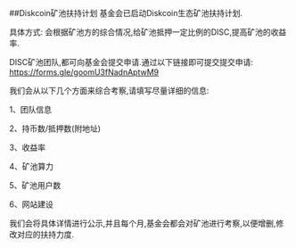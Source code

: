 ##Diskcoin矿池扶持计划
基金会已启动Diskcoin生态矿池扶持计划.

具体方式: 会根据矿池方的综合情况,给矿池抵押一定比例的DISC,提高矿池的收益率.

DISC矿池团队,都可向基金会提交申请.通过以下链接即可提交提交申请: https://forms.gle/goomU3fNadnAptwM9 

我们会从以下几个方面来综合考察,请填写尽量详细的信息: 

1、团队信息

2、持币数/抵押数(附地址)

3、收益率

4、矿池算力

5、矿池用户数

6、网站建设

我们会将具体详情进行公示,并且每个月,基金会都会对矿池进行考察,以便增删,修改对应的扶持力度.
